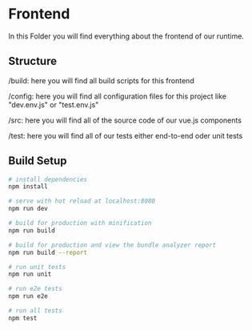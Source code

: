 # Frontend
In this Folder you will find everything about the frontend of our runtime.

## Structure

/build: here you will find all build scripts for this frontend

/config: here you will find all configuration files for this project like "dev.env.js" or "test.env.js"

/src: here you will find all of the source code of our vue.js components

/test: here you will find all of our tests either end-to-end oder unit tests 

## Build Setup

``` bash
# install dependencies
npm install

# serve with hot reload at localhost:8080
npm run dev

# build for production with minification
npm run build

# build for production and view the bundle analyzer report
npm run build --report

# run unit tests
npm run unit

# run e2e tests
npm run e2e

# run all tests
npm test
```